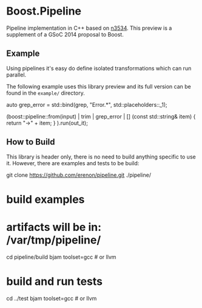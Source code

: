 Boost.Pipeline
==============

Pipeline implementation in C++ based on [n3534][0]. 
This preview is a supplement of a GSoC 2014 proposal to Boost.


Example
-------

Using pipelines it's easy do define isolated transformations which can run parallel.

The following example uses this library preview and its full version can be found in the `example/` directory.

  auto grep_error = std::bind(grep, "Error.*", std::placeholders::_1);

  (boost::pipeline::from(input)
    | trim
    | grep_error
    | [] (const std::string& item) { return "->" + item; }
  ).run(out_it);
  
  
How to Build
------------

This library is header only, there is no need to build anything specific to use it.
However, there are examples and tests to be build:

  git clone https://github.com/erenon/pipeline.git ./pipeline/
  # build examples
  # artifacts will be in: /var/tmp/pipeline/
  cd pipeline/build
  bjam toolset=gcc # or llvm
  # build and run tests
  cd ../test
  bjam toolset=gcc # or llvm

[0]: http://www.open-std.org/jtc1/sc22/wg21/docs/papers/2013/n3534.html
